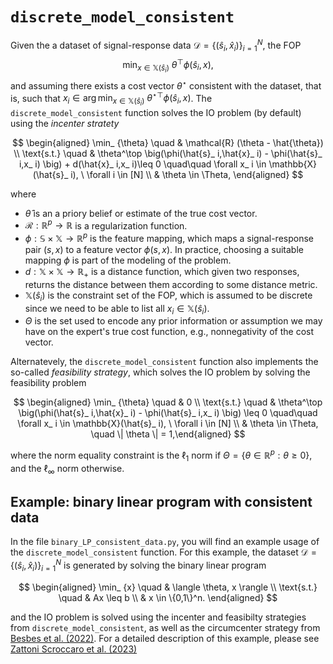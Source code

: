 # `discrete_model_consistent`

Given the a dataset of signal-response data $\mathcal{D} = \{(\hat{s}_ i, \hat{x}_ i)\}_ {i=1}^N$, the FOP
$$\min_ {x \in \mathbb{X}(\hat{s}_ i)} \ \theta^\top \phi(\hat{s}_ i,x),$$ and assuming there exists a cost vector $\theta^\star$ consistent with the dataset, that is, such that $x_ i \in \arg\min_ {x \in \mathbb{X}(\hat{s}_ i)} \ {\theta^\star}^\top \phi(\hat{s}_ i,x)$. The `discrete_model_consistent` function solves the IO problem (by default) using the *incenter stratety*

$$
\begin{aligned}
 \min_ {\theta} \quad & \mathcal{R} (\theta - \hat{\theta}) \\ 
 \text{s.t.} \quad & \theta^\top \big(\phi(\hat{s}_ i,\hat{x}_ i) - \phi(\hat{s}_ i,x_ i) \big) + d(\hat{x}_ i,x_ i)\leq 0 \quad\quad \forall x_ i \in \mathbb{X}(\hat{s}_ i), \ \forall i \in [N] \\
 & \theta \in \Theta, 
\end{aligned}
$$

where
- $\hat{\theta}$ is an a priory belief or estimate of the true cost vector.
- $\mathcal{R} : \mathbb{R}^p \to \mathbb{R}$ is a regularization function.
- $\phi: \mathbb{S} \times \mathbb{X} \to \mathbb{R}^p$ is the feature mapping, which maps a signal-response pair $(s,x)$ to a feature vector $\phi(s,x)$. In practice, choosing a suitable mapping $\phi$ is part of the modeling of the problem.
- $d : \mathbb{X} \times \mathbb{X} \to \mathbb{R}_+$ is a distance function, which given two responses, returns the distance between them according to some distance metric.
- $\mathbb{X}(\hat{s}_ i)$ is the constraint set of the FOP, which is assumed to be discrete since we need to be able to list all $x_ i \in \mathbb{X}(\hat{s}_ i)$.
- $\Theta$ is the set used to encode any prior information or assumption we may have on the expert's true cost function, e.g., nonnegativity of the cost vector.

Alternatevely, the `discrete_model_consistent` function also implements the so-called *feasibility strategy*, which solves the IO problem by solving the feasibility problem

$$
\begin{aligned} \min_ {\theta} \quad & 0 \\
\text{s.t.} \quad & \theta^\top \big(\phi(\hat{s}_ i,\hat{x}_ i) - \phi(\hat{s}_ i,x_ i) \big) \leq 0 \quad\quad \forall x_ i \in \mathbb{X}(\hat{s}_ i), \ \forall i \in [N] \\
& \theta \in \Theta, \quad \| \theta \| = 1,\end{aligned}
$$

where the norm equality constraint is the $\ell_ 1$ norm if $\Theta = \{\theta \in \mathbb{R}^p : \theta \geq 0\}$, and the $\ell_ \infty$ norm otherwise.

## Example: binary linear program with consistent data

In the file `binary_LP_consistent_data.py`, you will find an example usage of the `discrete_model_consistent` function. For this example, the dataset $\mathcal{D} = \{(\hat{s}_ i, \hat{x}_ i)\}_ {i=1}^N$ is generated by solving the binary linear program

$$
\begin{aligned}
\min_ {x} \quad & \langle \theta, x \rangle \\
\text{s.t.} \quad & Ax \leq b \\
& x \in \{0,1\}^n.
\end{aligned}
$$

and the IO problem is solved using the incenter and feasibilty strategies from `discrete_model_consistent`, as well as the circumcenter strategy from [Besbes et al. (2022)](https://arxiv.org/abs/2106.14015). For a detailed description of this example, please see [Zattoni Scroccaro et al. (2023)](https://arxiv.org/abs/0000.00000)